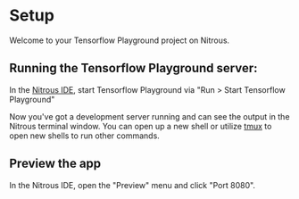 # Setup

Welcome to your Tensorflow Playground project on Nitrous.

## Running the Tensorflow Playground  server:

In the [Nitrous IDE](https://community.nitrous.io/docs/ide-overview), start Tensorflow Playground via "Run > Start Tensorflow Playground"

Now you've got a development server running and can see the output in the Nitrous terminal window. You can open up a new shell or utilize [tmux](https://community.nitrous.io/docs/tmux) to open new shells to run other commands.

## Preview the app

In the Nitrous IDE, open the "Preview" menu and click "Port 8080".
